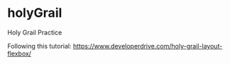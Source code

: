 # holyGrail
Holy Grail Practice

Following this tutorial: https://www.developerdrive.com/holy-grail-layout-flexbox/ 
